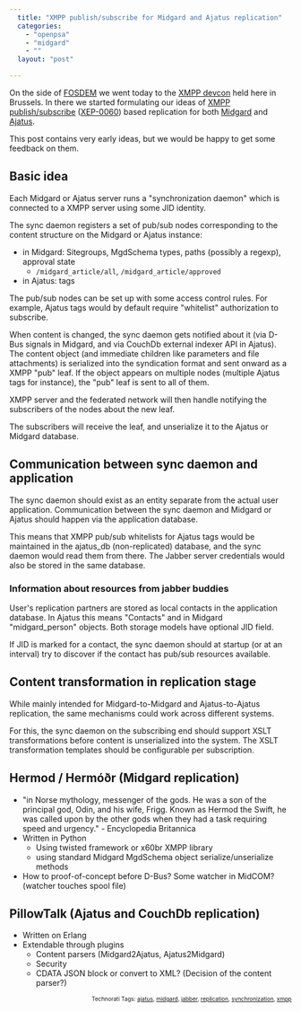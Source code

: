 ```yaml
---
  title: "XMPP publish/subscribe for Midgard and Ajatus replication"
  categories: 
    - "openpsa"
    - "midgard"
    - ""
  layout: "post"

---
```

On the side of <a href="http://fosdem.org/2008/">FOSDEM</a> we went today to the <a href="http://wiki.jabber.org/index.php/FOSDEM_2008">XMPP devcon</a> held here in Brussels. In there we started formulating our ideas of <a href="http://www.coverfire.com/archives/2006/04/25/jabberxmpp-pubsub/">XMPP publish/subscribe</a> (<a href="http://www.xmpp.org/extensions/xep-0060.html">XEP-0060</a>) based replication for both <a href="http://www.midgard-project.org/">Midgard</a> and <a href="http://www.ajatus.info/">Ajatus</a>.

This post contains very early ideas, but we would be happy to get some feedback on them.

## Basic idea

Each Midgard or Ajatus server runs a &quot;synchronization daemon&quot; which is connected to a XMPP server using some JID identity.

The sync daemon registers a set of pub/sub nodes corresponding to the content structure on the Midgard or Ajatus instance:

* in Midgard: Sitegroups, MgdSchema types, paths (possibly a regexp), approval state
  - `/midgard_article/all`, `/midgard_article/approved`
* in Ajatus: tags

The pub/sub nodes can be set up with some access control rules. For example, Ajatus tags would by default require &quot;whitelist&quot; authorization to subscribe.

When content is changed, the sync daemon gets notified about it (via D-Bus signals in Midgard, and via CouchDb external indexer API in Ajatus).
The content object (and immediate children like parameters and file attachments) is serialized into the syndication format and sent onward as a XMPP &quot;pub&quot; leaf. If the object appears on multiple nodes (multiple Ajatus tags for instance), the &quot;pub&quot; leaf is sent to all of them.

XMPP server and the federated network will then handle notifying the subscribers of the nodes about the new leaf.

The subscribers will receive the leaf, and unserialize it to the Ajatus or Midgard database.

## Communication between sync daemon and application

The sync daemon should exist as an entity separate from the actual user application. Communication between the sync daemon and Midgard or Ajatus should happen via the application database.

This means that XMPP pub/sub whitelists for Ajatus tags would be maintained in the ajatus_db (non-replicated) database, and the sync daemon would read them from there. The Jabber server credentials would also be stored in the same database.

### Information about resources from jabber buddies

User's replication partners are stored as local contacts in the application database. In Ajatus this means &quot;Contacts&quot; and in Midgard &quot;midgard_person&quot; objects. Both storage models have optional JID field.

If JID is marked for a contact, the sync daemon should at startup (or at an interval) try to discover if the contact has pub/sub resources available.

## Content transformation in replication stage

While mainly intended for Midgard-to-Midgard and Ajatus-to-Ajatus replication, the same mechanisms could work across different systems.

For this, the sync daemon on the subscribing end should support XSLT transformations before content is unserialized into the system. The XSLT transformation templates should be configurable per subscription.

## Hermod / Hermóðr (Midgard replication)

* &quot;in Norse mythology, messenger of the gods. He was a son of the principal god, Odin, and his wife, Frigg. Known as Hermod the Swift, he was called upon by the other gods when they had a task requiring speed and urgency.&quot; - Encyclopedia Britannica
* Written in Python
  - Using twisted framework or x60br XMPP library
  - using standard Midgard MgdSchema object serialize/unserialize methods
* How to proof-of-concept before D-Bus? Some watcher in MidCOM? (watcher touches spool file)

## PillowTalk (Ajatus and CouchDb replication)

* Written on Erlang
* Extendable through plugins
  * Content parsers (Midgard2Ajatus, Ajatus2Midgard)
  * Security
  * CDATA JSON block or convert to XML? (Decision of the content parser?)
<p style="text-align:right;font-size:10px;">Technorati Tags: <a href="http://www.technorati.com/tag/ajatus">ajatus</a>, <a href="http://www.technorati.com/tag/midgard">midgard</a>, <a href="http://www.technorati.com/tag/jabber">jabber</a>, <a href="http://www.technorati.com/tag/replication">replication</a>, <a href="http://www.technorati.com/tag/synchronization">synchronization</a>, <a href="http://www.technorati.com/tag/xmpp">xmpp</a></p>